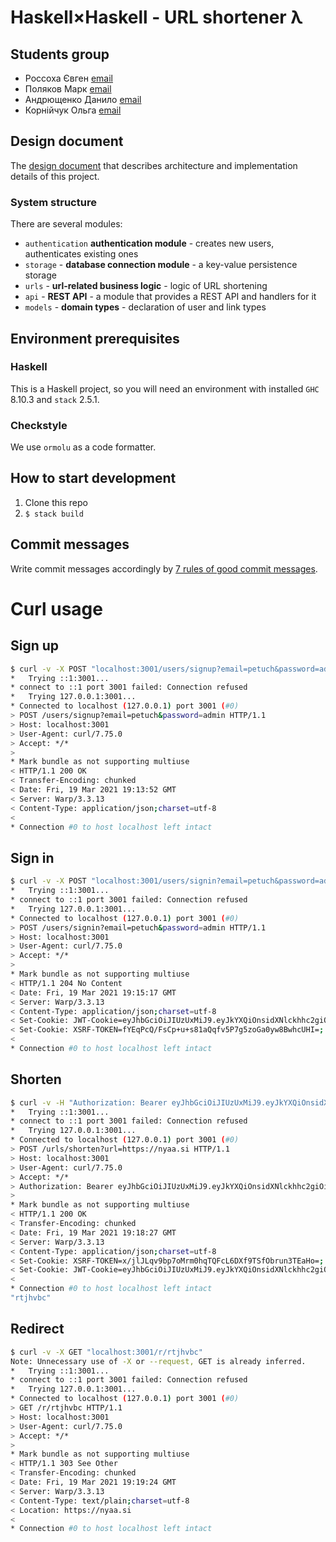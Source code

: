 # Haskell×Haskell - URL shortener λ

## Students group

- Россоха Євген [email](mailto:art6661322@gmail.com)
- Поляков Марк [email](mailto:mark.poliakow@gmail.com)
- Андрющенко Данило [email](mailto:danilandryushenko34@gmail.com)
- Корнійчук Ольга [email](mailto:1704hiolya@gmail.com)

## Design document

The [design document](https://docs.google.com/document/d/16LwsIjEAmsiqBv0mjE9whbA3j2UVXsQz4U74acbpmeA/edit?usp=sharing) that
describes architecture and implementation details of this project.

### System structure

There are several modules:
- `authentication` **authentication module** - creates new users, authenticates existing ones
- `storage` - **database connection module** - a key-value persistence storage
- `urls` - **url-related business logic** - logic of URL shortening
- `api` - **REST API** - a module that provides a REST API and handlers for it
- `models` - **domain types** - declaration of user and link types

## Environment prerequisites

### Haskell
This is a Haskell project, so you will need an environment with installed `GHC` 8.10.3 and `stack` 2.5.1.

### Checkstyle
We use `ormolu` as a code formatter.

## How to start development

1. Clone this repo
2. `$ stack build`

## Commit messages

Write commit messages accordingly by [7 rules of good commit messages](https://chris.beams.io/posts/git-commit/#seven-rules).

# Curl usage
## Sign up
```sh
$ curl -v -X POST "localhost:3001/users/signup?email=petuch&password=admin"
*   Trying ::1:3001...
* connect to ::1 port 3001 failed: Connection refused
*   Trying 127.0.0.1:3001...
* Connected to localhost (127.0.0.1) port 3001 (#0)
> POST /users/signup?email=petuch&password=admin HTTP/1.1
> Host: localhost:3001
> User-Agent: curl/7.75.0
> Accept: */*
>
* Mark bundle as not supporting multiuse
< HTTP/1.1 200 OK
< Transfer-Encoding: chunked
< Date: Fri, 19 Mar 2021 19:13:52 GMT
< Server: Warp/3.3.13
< Content-Type: application/json;charset=utf-8
<
* Connection #0 to host localhost left intact
```
## Sign in
```sh
$ curl -v -X POST "localhost:3001/users/signin?email=petuch&password=admin"
*   Trying ::1:3001...
* connect to ::1 port 3001 failed: Connection refused
*   Trying 127.0.0.1:3001...
* Connected to localhost (127.0.0.1) port 3001 (#0)
> POST /users/signin?email=petuch&password=admin HTTP/1.1
> Host: localhost:3001
> User-Agent: curl/7.75.0
> Accept: */*
>
* Mark bundle as not supporting multiuse
< HTTP/1.1 204 No Content
< Date: Fri, 19 Mar 2021 19:15:17 GMT
< Server: Warp/3.3.13
< Content-Type: application/json;charset=utf-8
< Set-Cookie: JWT-Cookie=eyJhbGciOiJIUzUxMiJ9.eyJkYXQiOnsidXNlckhhc2giOiJhZG1pbiIsInVzZXJFbWFpbCI6InBldHVjaCJ9fQ.llKZqV1bouOJRq1p_OWqw6Jz6vezjnZlXedN3Xm3vVdAHUdbOMtsUNgNJZcxVF66nJvEc9K5qK-JWEomqLXdSA; Path=/; HttpOnly; Secure; SameSite=Lax
< Set-Cookie: XSRF-TOKEN=fYEqPcQ/FsCp+u+s81aQqfv5P7g5zoGa0yw8BwhcUHI=; Path=/; Secure
<
* Connection #0 to host localhost left intact
```
## Shorten
```sh
$ curl -v -H "Authorization: Bearer eyJhbGciOiJIUzUxMiJ9.eyJkYXQiOnsidXNlckhhc2giOiJhZG1pbiIsInVzZXJFbWFpbCI6InBldHVjaCJ9fQ.llKZqV1bouOJRq1p_OWqw6Jz6vezjnZlXedN3Xm3vVdAHUdbOMtsUNgNJZcxVF66nJvEc9K5qK-JWEomqLXdSA" -X POST "localhost:3001/urls/shorten?url=https://nyaa.si"
*   Trying ::1:3001...
* connect to ::1 port 3001 failed: Connection refused
*   Trying 127.0.0.1:3001...
* Connected to localhost (127.0.0.1) port 3001 (#0)
> POST /urls/shorten?url=https://nyaa.si HTTP/1.1
> Host: localhost:3001
> User-Agent: curl/7.75.0
> Accept: */*
> Authorization: Bearer eyJhbGciOiJIUzUxMiJ9.eyJkYXQiOnsidXNlckhhc2giOiJhZG1pbiIsInVzZXJFbWFpbCI6InBldHVjaCJ9fQ.llKZqV1bouOJRq1p_OWqw6Jz6vezjnZlXedN3Xm3vVdAHUdbOMtsUNgNJZcxVF66nJvEc9K5qK-JWEomqLXdSA
>
* Mark bundle as not supporting multiuse
< HTTP/1.1 200 OK
< Transfer-Encoding: chunked
< Date: Fri, 19 Mar 2021 19:18:27 GMT
< Server: Warp/3.3.13
< Content-Type: application/json;charset=utf-8
< Set-Cookie: XSRF-TOKEN=x/jlJLqv9bp7oMrm0hqTQFcL6DXf9TSfObrun3TEaHo=; Path=/; Secure
< Set-Cookie: JWT-Cookie=eyJhbGciOiJIUzUxMiJ9.eyJkYXQiOnsidXNlckhhc2giOiJhZG1pbiIsInVzZXJFbWFpbCI6InBldHVjaCJ9fQ.llKZqV1bouOJRq1p_OWqw6Jz6vezjnZlXedN3Xm3vVdAHUdbOMtsUNgNJZcxVF66nJvEc9K5qK-JWEomqLXdSA; Path=/; HttpOnly; Secure; SameSite=Lax
<
* Connection #0 to host localhost left intact
"rtjhvbc"
```
## Redirect
```sh
$ curl -v -X GET "localhost:3001/r/rtjhvbc"
Note: Unnecessary use of -X or --request, GET is already inferred.
*   Trying ::1:3001...
* connect to ::1 port 3001 failed: Connection refused
*   Trying 127.0.0.1:3001...
* Connected to localhost (127.0.0.1) port 3001 (#0)
> GET /r/rtjhvbc HTTP/1.1
> Host: localhost:3001
> User-Agent: curl/7.75.0
> Accept: */*
>
* Mark bundle as not supporting multiuse
< HTTP/1.1 303 See Other
< Transfer-Encoding: chunked
< Date: Fri, 19 Mar 2021 19:19:24 GMT
< Server: Warp/3.3.13
< Content-Type: text/plain;charset=utf-8
< Location: https://nyaa.si
<
* Connection #0 to host localhost left intact
```
